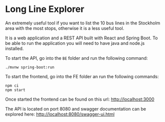 # Long Line Explorer

An extremely useful tool if you want to list the 10 bus lines in the Stockholm area with the most stops, otherwise it is a less useful tool. 

It is a web application and a REST API built with React and Spring Boot. To be able to run the application you will need to have java and node.js installed.

To start the API, go into the `BE` folder and run the following command:

```
./mvnw spring-boot:run 
```

To start the frontend, go into the FE folder an run the following commands:

```
npm ci
npm start
```

Once started the frontend can be found on this url:
[http://localhost:3000](http://localhost:3000)

The API is located on port 8080 and swagger documentation can be explored here:
[http://localhost:8080/swagger-ui.html](http://localhost:8080/swagger-ui.html)